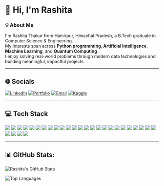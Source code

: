 # 👋 Hi, I'm Rashita 

### 💡 About Me
I'm Rashita Thakur from Hamirpur, Himachal Pradesh, a B.Tech graduate in Computer Science & Engineering.  
My interests span across **Python programming**, **Artificial Intelligence**, **Machine Learning**, and **Quantum Computing**.  
I enjoy solving real-world problems through modern data technologies and building meaningful, impactful projects.

---

## 🌐 Socials

[![LinkedIn](https://img.shields.io/badge/LinkedIn-blue?logo=linkedin&logoColor=white&style=for-the-badge)](https://www.linkedin.com/in/rashita-thakur-9a8638271/)
[![Portfolio](https://img.shields.io/badge/Portfolio-000000?logo=vercel&logoColor=white&style=for-the-badge)](https://rashitaportfolio.lovable.app/)
[![Email](https://img.shields.io/badge/Gmail-red?logo=gmail&logoColor=white&style=for-the-badge)](mailto:thakurrashita@gmail.com)
[![Kaggle](https://img.shields.io/badge/Kaggle-20BEFF?logo=kaggle&logoColor=white&style=for-the-badge)](https://www.kaggle.com/missideal20)

---

## 💻 Tech Stack

<p align="left">
  <!-- Programming -->
  <img src="https://img.shields.io/badge/Python-3776AB?logo=python&logoColor=white&style=for-the-badge"/>
  <img src="https://img.shields.io/badge/Java-007396?logo=java&logoColor=white&style=for-the-badge"/>
  <img src="https://img.shields.io/badge/HTML5-E34F26?logo=html5&logoColor=white&style=for-the-badge"/>
  <img src="https://img.shields.io/badge/CSS3-1572B6?logo=css3&logoColor=white&style=for-the-badge"/>

  <img src="https://img.shields.io/badge/Flask-black?logo=flask&logoColor=white&style=for-the-badge"/>

  <!-- AI / ML / DL -->
  <img src="https://img.shields.io/badge/Artificial%20Intelligence-191970?style=for-the-badge&logo=openai&logoColor=white"/>
  <img src="https://img.shields.io/badge/Machine%20Learning-00C853?style=for-the-badge&logo=amazonaws&logoColor=white"/>
  <img src="https://img.shields.io/badge/Deep%20Learning-FF4081?style=for-the-badge&logo=deepin&logoColor=white"/>
  <img src="https://img.shields.io/badge/TensorFlow-FF6F00?logo=tensorflow&logoColor=white&style=for-the-badge"/>
  <img src="https://img.shields.io/badge/Keras-D00000?logo=keras&logoColor=white&style=for-the-badge"/>
  <img src="https://img.shields.io/badge/PyTorch-EE4C2C?logo=pytorch&logoColor=white&style=for-the-badge"/>
  <img src="https://img.shields.io/badge/sklearn-F7931E?logo=scikit-learn&logoColor=white&style=for-the-badge"/>
  <img src="https://img.shields.io/badge/Matplotlib-11557C?logo=matplotlib&logoColor=white&style=for-the-badge"/>

  <!-- Data Tools -->
  <img src="https://img.shields.io/badge/Anaconda-44A833?logo=anaconda&logoColor=white&style=for-the-badge"/>
  <img src="https://img.shields.io/badge/MySQL-4479A1?logo=mysql&logoColor=white&style=for-the-badge"/>
  <img src="https://img.shields.io/badge/Pandas-150458?logo=pandas&logoColor=white&style=for-the-badge"/>
  <img src="https://img.shields.io/badge/NumPy-013243?logo=numpy&logoColor=white&style=for-the-badge"/>

  <!-- Quantum & Cyber -->
  <img src="https://img.shields.io/badge/Qiskit-6929c4?logo=qiskit&logoColor=white&style=for-the-badge"/>
  <img src="https://img.shields.io/badge/PennyLane-FF4785?style=for-the-badge&logo=pennylane&logoColor=white"/>
  <img src="https://img.shields.io/badge/IBM%20Quantum%20Simulator-blue?style=for-the-badge&logo=ibm&logoColor=white"/>
  <img src="https://img.shields.io/badge/Quantum%20Computing-black?logo=quantconnect&logoColor=white&style=for-the-badge"/>
  <img src="https://img.shields.io/badge/Cybersecurity-red?logo=kaspersky&logoColor=white&style=for-the-badge"/>
  <img src="https://img.shields.io/badge/Big%20Data-blueviolet?logo=apache&logoColor=white&style=for-the-badge"/>
  <img src="https://img.shields.io/badge/Data%20Science-grey?logo=googleanalytics&logoColor=white&style=for-the-badge"/>

  <!-- Tools -->
  <img src="https://img.shields.io/badge/Canva-00C4CC?logo=canva&logoColor=white&style=for-the-badge"/>
  <img src="https://img.shields.io/badge/VS%20Code-007ACC?logo=visualstudiocode&logoColor=white&style=for-the-badge"/>
  <img src="https://img.shields.io/badge/Jupyter-F37626?logo=jupyter&logoColor=white&style=for-the-badge"/>
  <img src="https://img.shields.io/badge/Google%20Colab-F9AB00?logo=googlecolab&logoColor=black&style=for-the-badge"/>
  <img src="https://img.shields.io/badge/Streamlit-FF4B4B?logo=streamlit&logoColor=white&style=for-the-badge"/>
</p>

---

## 📊 GitHub Stats:

![Rashita's GitHub Stats](https://github-readme-stats.vercel.app/api?username=Rashitakur&show_icons=true&theme=tokyonight&count_private=true)

![Top Languages](https://github-readme-stats.vercel.app/api/top-langs/?username=Rashitakur&layout=compact&theme=tokyonight)
